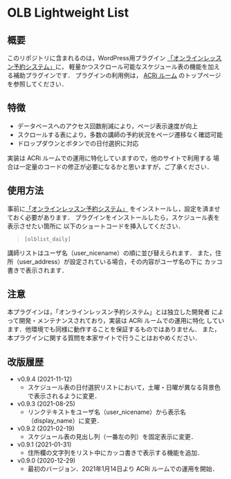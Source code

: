 OLB Lightweight List
====================

概要
----

このリポジトリに含まれるのは，WordPress用プラグイン
<a href="https://olbsys.com/">「オンラインレッスン予約システム」</a>に，
軽量かつスクロール可能なスケジュール表の機能を加える補助プラグインです．
プラグインの利用例は，
<a href="https://gw.acri.c.titech.ac.jp/wp/">ACRi ルーム</a>
のトップページを参照してください．

特徴
----

- データベースへのアクセス回数削減により，ページ表示速度が向上
- スクロールする表により，多数の講師の予約状況をページ遷移なく確認可能
- ドロップダウンとボタンでの日付選択に対応

実装は ACRi ルームでの運用に特化していますので，他のサイトで利用する
場合は一定量のコードの修正が必要になるかと思いますが，ご了承ください．

使用方法
--------

事前に<a href="https://olbsys.com/">「オンラインレッスン予約システム」</a>
をインストールし，設定を済ませておく必要があります．
プラグインをインストールしたら，スケジュール表を表示させたい箇所に
以下のショートコードを挿入してください．
>     [olblist_daily]
講師リストはユーザ名（user_nicename）の順に並び替えられます．
また，住所（user_address）が設定されている場合，その内容がユーザ名の下に
カッコ書きで表示されます．

注意
----

本プラグインは，「オンラインレッスン予約システム」とは独立した開発者
によって開発・メンテナンスされており，実装は ACRi ルームでの運用に特化
しています．他環境でも同様に動作することを保証するものではありません．
また，本プラグインに関する質問を本家サイトで行うことはおやめください．

改版履歴
--------

- v0.9.4 (2021-11-12)
  - スケジュール表の日付選択リストにおいて，土曜・日曜が異なる背景色で表示されるように変更．
- v0.9.3 (2021-08-25)
  - リンクテキストをユーザ名（user_nicename）から表示名（display_name）に変更．
- v0.9.2 (2021-02-19)
  - スケジュール表の見出し列（一番左の列）を固定表示に変更．
- v0.9.1 (2021-01-31)
  - 住所欄の文字列をリスト中にカッコ書きで表示する機能を追加．
- v0.9.0 (2020-12-29)
  - 最初のバージョン．2021年1月14日より ACRi ルームでの運用を開始．